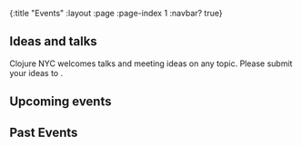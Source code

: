 {:title "Events"
 :layout :page
 :page-index 1
 :navbar? true}

## Ideas and talks
Clojure NYC welcomes talks and meeting ideas on any topic. Please submit your ideas to <a href="javascript:location='mailto:\u006f\u0072\u0067\u0040\u0063\u006c\u006f\u006a\u0075\u0072\u0065\u002e\u006e\u0079\u0063';void 0"><script type="text/javascript">document.write('\u006f\u0072\u0067\u0040\u0063\u006c\u006f\u006a\u0075\u0072\u0065\u002e\u006e\u0079\u0063')</script></a>.


## Upcoming events

## Past Events
